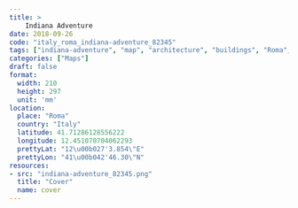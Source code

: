 ```yaml
---
title: > 
    Indiana Adventure
date: 2018-09-26
code: "italy_roma_indiana-adventure_82345"
tags: ["indiana-adventure", "map", "architecture", "buildings", "Roma", "Italy"]
categories: ["Maps"]
draft: false
format:
  width: 210
  height: 297
  unit: 'mm'
location:
  place: "Roma"
  country: "Italy"
  latitude: 41.71286128556222
  longitude: 12.451070704062293
  prettyLat: "12\u00b027'3.854\"E"
  prettyLon: "41\u00b042'46.30\"N"
resources:
- src: "indiana-adventure_82345.png"
  title: "Cover"
  name: cover
---
```

